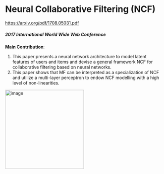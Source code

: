 # Neural Collaborative Filtering (NCF)
https://arxiv.org/pdf/1708.05031.pdf
##### *2017 International World Wide Web Conference*

**Main Contribution**: 
1. This paper presents a neural network architecture to model latent features of users and items and devise a general framework NCF for collaborative filtering based
on neural networks.
2. This paper shows that MF can be interpreted as a specialization of NCF and utilize a multi-layer perceptron to endow NCF modelling with a high level of non-linearities.

<img width="254" alt="image" src="https://user-images.githubusercontent.com/49403324/206961943-b973cc2b-ae8a-49ad-92d6-81a90468e21b.png">

